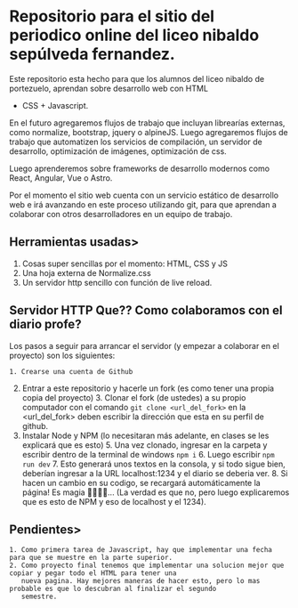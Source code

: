 # Repositorio para el sitio del periodico online del liceo nibaldo sepúlveda fernandez.

Este repositorio esta hecho para que los alumnos del liceo nibaldo de portezuelo, aprendan sobre desarrollo web con HTML
+ CSS + Javascript.

En el futuro agregaremos flujos de trabajo que incluyan librearías externas, como normalize, bootstrap, jquery o
alpineJS. Luego agregaremos flujos de trabajo que automatizen los servicios de compilación, un servidor de desarrollo,
optimización de imágenes, optimización de css.

Luego aprenderemos sobre frameworks de desarrollo modernos como React, Angular, Vue o Astro.

Por el momento el sitio web cuenta con un servicio estático de desarrollo web e irá avanzando en este proceso utilizando
git, para que aprendan a colaborar con otros desarrolladores en un equipo de trabajo.

## Herramientas usadas>

1. Cosas super sencillas por el momento: HTML, CSS y JS
2. Una hoja externa de Normalize.css
3. Un servidor http sencillo con función de live reload.

## Servidor HTTP Que?? Como colaboramos con el diario profe?

Los pasos a seguir para arrancar el servidor (y empezar a colaborar en el proyecto) son los siguientes:

    1. Crearse una cuenta de Github
2. Entrar a este repositorio y hacerle un fork (es como tener una propia copia del proyecto)
    3. Clonar el fork (de ustedes) a su propio computador con el comando `git clone <url_del_fork>` en la <url_del_fork>
       deben escribir la dirección que esta en su perfil de github.
4. Instalar Node y NPM (lo necesitaran más adelante, en clases se les explicará que es esto)
    5. Una vez clonado, ingresar en la carpeta y escribir dentro de la terminal de windows `npm i`
    6. Luego escribir `npm run dev`
    7. Esto generará unos textos en la consola, y si todo sigue bien, deberían ingresar a la URL localhost:1234 y el
       diario se deberia ver.
    8. Si hacen un cambio en su codigo, se recargará automáticamente la página! Es magia 🧙‍♂️🧙‍♂️... (La
       verdad es que no, pero luego explicaremos que es esto de NPM y eso de localhost y el 1234).

## Pendientes>

    1. Como primera tarea de Javascript, hay que implementar una fecha para que se muestre en la parte superior.
    2. Como proyecto final tenemos que implementar una solucion mejor que copiar y pegar todo el HTML para tener una
       nueva pagina. Hay mejores maneras de hacer esto, pero lo mas probable es que lo descubran al finalizar el segundo
       semestre.
